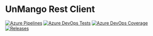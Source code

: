 # UnMango Rest Client

[![Azure Pipelines](https://dev.azure.com/unmango/UnMango/_apis/build/status/unmango.rest?branchName=master)](https://dev.azure.com/unmango/UnMango/_build/latest?definitionId=11&branchName=master)
[![Azure DevOps Tests](https://img.shields.io/azure-devops/tests/unmango/UnMango/master)](https://dev.azure.com/unmango/UnMango/_build/latest?definitionId=11&branchName=master)
[![Azure DevOps Coverage](https://img.shields.io/azure-devops/coverage/unmango/UnMango/11/master)](https://dev.azure.com/unmango/UnMango/_build/latest?definitionId=11&branchName=master)
[![Releases](https://img.shields.io/github/release/unmango/rest.svg)](https://github.com/unmango/rest/releases)
